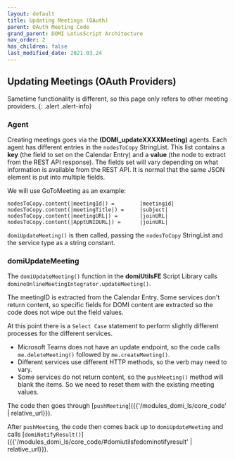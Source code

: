 ```yaml
---
layout: default
title: Updating Meetings (OAuth)
parent: OAuth Meeting Code
grand_parent: DOMI LotusScript Architecture
nav_order: 2
has_children: false
last_modified_date: 2021.03.24
---
```


## Updating Meetings (OAuth Providers)

Sametime functionality is different, so this page only refers to other meeting providers.
{: .alert .alert-info}

### Agent

Creating meetings goes via the **(DOMI_updateXXXXMeeting)** agents. Each agent has different entries in the `nodesToCopy` StringList. This list contains a **key** (the field to set on the Calendar Entry) and a **value** (the node to extract from the REST API response). The fields set will vary depending on what information is available from the REST API. It is normal that the same JSON element is put into multiple fields.

We will use GoToMeeting as an example:

```
nodesToCopy.content(|meetingId|) =        |meetingid|
nodesToCopy.content(|meetingTitle|) =     |subject|
nodesToCopy.content(|meetingURL|) =       |joinURL|
nodesToCopy.content(|ApptUNIDURL|) =      |joinURL|
```

`domiUpdateMeeting()` is then called, passing the `nodesToCopy` StringList and the service type as a string constant.

### domiUpdateMeeting

The `domiUpdateMeeting()` function in the **domiUtilsFE** Script Library calls `dominoOnlineMeetingIntegrator.updateMeeting()`.

The meetingID is extracted from the Calendar Entry. Some services don't return content, so specific fields for DOMI content are extracted so the code does not wipe out the field values.

At this point there is a `Select Case` statement to perform slightly different processes for the different services.  
- Microsoft Teams does not have an update endpoint, so the code calls `me.deleteMeeting()` followed by `me.createMeeting()`.
- Different services use different HTTP methods, so the verb may need to vary.
- Some services do not return content, so the `pushMeeting()` method will blank the items. So we need to reset them with the existing meeting values.

The code then goes through [`pushMeeting`]({{'/modules_domi_ls/core_code' | relative_url}}).

After `pushMeeting`, the code then comes back up to `domiUpdateMeeting` and calls [`domiNotifyResult()`]({{'/modules_domi_ls/core_code/#domiutilsfedominotifyresult' | relative_url}}).
